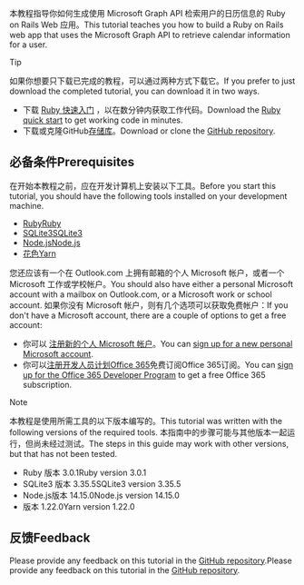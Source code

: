 <!-- markdownlint-disable MD002 MD041 -->

<span data-ttu-id="dbd1f-101">本教程指导你如何生成使用 Microsoft Graph API 检索用户的日历信息的 Ruby on Rails Web 应用。</span><span class="sxs-lookup"><span data-stu-id="dbd1f-101">This tutorial teaches you how to build a Ruby on Rails web app that uses the Microsoft Graph API to retrieve calendar information for a user.</span></span>

> [!TIP]
> <span data-ttu-id="dbd1f-102">如果你想要只下载已完成的教程，可以通过两种方式下载它。</span><span class="sxs-lookup"><span data-stu-id="dbd1f-102">If you prefer to just download the completed tutorial, you can download it in two ways.</span></span>
>
> - <span data-ttu-id="dbd1f-103">下载 [Ruby 快速入门](https://developer.microsoft.com/graph/quick-start?platform=option-ruby) ，以在数分钟内获取工作代码。</span><span class="sxs-lookup"><span data-stu-id="dbd1f-103">Download the [Ruby quick start](https://developer.microsoft.com/graph/quick-start?platform=option-ruby) to get working code in minutes.</span></span>
> - <span data-ttu-id="dbd1f-104">下载或克隆GitHub[存储库](https://github.com/microsoftgraph/msgraph-training-rubyrailsapp)。</span><span class="sxs-lookup"><span data-stu-id="dbd1f-104">Download or clone the [GitHub repository](https://github.com/microsoftgraph/msgraph-training-rubyrailsapp).</span></span>

## <a name="prerequisites"></a><span data-ttu-id="dbd1f-105">必备条件</span><span class="sxs-lookup"><span data-stu-id="dbd1f-105">Prerequisites</span></span>

<span data-ttu-id="dbd1f-106">在开始本教程之前，应在开发计算机上安装以下工具。</span><span class="sxs-lookup"><span data-stu-id="dbd1f-106">Before you start this tutorial, you should have the following tools installed on your development machine.</span></span>

- [<span data-ttu-id="dbd1f-107">Ruby</span><span class="sxs-lookup"><span data-stu-id="dbd1f-107">Ruby</span></span>](https://www.ruby-lang.org/en/downloads/)
- [<span data-ttu-id="dbd1f-108">SQLite3</span><span class="sxs-lookup"><span data-stu-id="dbd1f-108">SQLite3</span></span>](https://sqlite.org/index.html)
- [<span data-ttu-id="dbd1f-109">Node.js</span><span class="sxs-lookup"><span data-stu-id="dbd1f-109">Node.js</span></span>](https://nodejs.org/en/)
- [<span data-ttu-id="dbd1f-110">花色</span><span class="sxs-lookup"><span data-stu-id="dbd1f-110">Yarn</span></span>](https://yarnpkg.com/)

<span data-ttu-id="dbd1f-111">您还应该有一个在 Outlook.com 上拥有邮箱的个人 Microsoft 帐户，或者一个 Microsoft 工作或学校帐户。</span><span class="sxs-lookup"><span data-stu-id="dbd1f-111">You should also have either a personal Microsoft account with a mailbox on Outlook.com, or a Microsoft work or school account.</span></span> <span data-ttu-id="dbd1f-112">如果你没有 Microsoft 帐户，则有几个选项可以获取免费帐户：</span><span class="sxs-lookup"><span data-stu-id="dbd1f-112">If you don't have a Microsoft account, there are a couple of options to get a free account:</span></span>

- <span data-ttu-id="dbd1f-113">你可以 [注册新的个人 Microsoft 帐户](https://signup.live.com/signup?wa=wsignin1.0&rpsnv=12&ct=1454618383&rver=6.4.6456.0&wp=MBI_SSL_SHARED&wreply=https://mail.live.com/default.aspx&id=64855&cbcxt=mai&bk=1454618383&uiflavor=web&uaid=b213a65b4fdc484382b6622b3ecaa547&mkt=E-US&lc=1033&lic=1)。</span><span class="sxs-lookup"><span data-stu-id="dbd1f-113">You can [sign up for a new personal Microsoft account](https://signup.live.com/signup?wa=wsignin1.0&rpsnv=12&ct=1454618383&rver=6.4.6456.0&wp=MBI_SSL_SHARED&wreply=https://mail.live.com/default.aspx&id=64855&cbcxt=mai&bk=1454618383&uiflavor=web&uaid=b213a65b4fdc484382b6622b3ecaa547&mkt=E-US&lc=1033&lic=1).</span></span>
- <span data-ttu-id="dbd1f-114">你可以[注册开发人员计划Office 365](https://developer.microsoft.com/office/dev-program)免费订阅Office 365订阅。</span><span class="sxs-lookup"><span data-stu-id="dbd1f-114">You can [sign up for the Office 365 Developer Program](https://developer.microsoft.com/office/dev-program) to get a free Office 365 subscription.</span></span>

> [!NOTE]
> <span data-ttu-id="dbd1f-115">本教程是使用所需工具的以下版本编写的。</span><span class="sxs-lookup"><span data-stu-id="dbd1f-115">This tutorial was written with the following versions of the required tools.</span></span> <span data-ttu-id="dbd1f-116">本指南中的步骤可能与其他版本一起运行，但尚未经过测试。</span><span class="sxs-lookup"><span data-stu-id="dbd1f-116">The steps in this guide may work with other versions, but that has not been tested.</span></span>
>
> - <span data-ttu-id="dbd1f-117">Ruby 版本 3.0.1</span><span class="sxs-lookup"><span data-stu-id="dbd1f-117">Ruby version 3.0.1</span></span>
> - <span data-ttu-id="dbd1f-118">SQLite3 版本 3.35.5</span><span class="sxs-lookup"><span data-stu-id="dbd1f-118">SQLite3 version 3.35.5</span></span>
> - <span data-ttu-id="dbd1f-119">Node.js版本 14.15.0</span><span class="sxs-lookup"><span data-stu-id="dbd1f-119">Node.js version 14.15.0</span></span>
> - <span data-ttu-id="dbd1f-120">版本 1.22.0</span><span class="sxs-lookup"><span data-stu-id="dbd1f-120">Yarn version 1.22.0</span></span>

## <a name="feedback"></a><span data-ttu-id="dbd1f-121">反馈</span><span class="sxs-lookup"><span data-stu-id="dbd1f-121">Feedback</span></span>

<span data-ttu-id="dbd1f-122">Please provide any feedback on this tutorial in the [GitHub repository](https://github.com/microsoftgraph/msgraph-training-rubyrailsapp).</span><span class="sxs-lookup"><span data-stu-id="dbd1f-122">Please provide any feedback on this tutorial in the [GitHub repository](https://github.com/microsoftgraph/msgraph-training-rubyrailsapp).</span></span>
